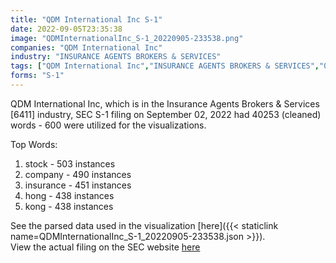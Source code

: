 ```yaml
---
title: "QDM International Inc S-1"
date: 2022-09-05T23:35:38
image: "QDMInternationalInc_S-1_20220905-233538.png"
companies: "QDM International Inc"
industry: "INSURANCE AGENTS BROKERS & SERVICES"
tags: ["QDM International Inc","INSURANCE AGENTS BROKERS & SERVICES","09-02-2022","S-1"]
forms: "S-1"
---
```

QDM International Inc, which is in the Insurance Agents Brokers & Services [6411] industry, SEC S-1 filing on September 02, 2022 had 40253 (cleaned) words - 600 were utilized for the visualizations.

Top Words:
1. stock - 503 instances
2. company - 490 instances
3. insurance - 451 instances
4. hong - 438 instances
5. kong - 438 instances


See the parsed data used in the visualization [here]({{< staticlink name=QDMInternationalInc_S-1_20220905-233538.json >}}).  
View the actual filing on the SEC website [here](https://www.sec.gov/Archives/edgar/data/1094032/0001731122-22-001506.txt)